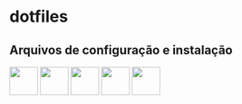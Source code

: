 # dotfiles

Arquivos de configuração e instalação
------

<p align="left" >
	<img height="50" src="https://cdn.jsdelivr.net/gh/devicons/devicon/icons/vim/vim-original.svg" />
	<img height="50" src="https://cdn.jsdelivr.net/npm/simple-icons@v5/icons/gnubash.svg" />
	<img height="50" src="https://cdn.changelog.com/uploads/icons/topics/LW5/icon_large.png" />
	<img height="50" src="https://cdn.jsdelivr.net/gh/devicons/devicon/icons/git/git-original.svg" />
	<img height="50" src="https://cdn.jsdelivr.net/gh/devicons/devicon/icons/linux/linux-original.svg" />
</p>

